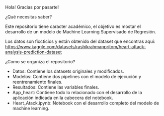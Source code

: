 Hola! Gracias por pasarte!

¿Qué necesitas saber?

Este repositorio tiene caracter académico, el objetivo es mostar el desarrollo de un modelo de Machine Learning Supervisado de Regresión.

Los datos son ficcticios y están obtenido del dataset que encontras aquí: https://www.kaggle.com/datasets/rashikrahmanpritom/heart-attack-analysis-prediction-dataset

¿Como se organiza el repositorio?

- Datos: Contiene los datasets originales y modificados.
- Modelos: Contiene dos pipelines con el modelo de ejecución y reentrenamiento finales.
- Resultados: Contiene las variables finales.
- App_heart: Contiene todo lo relacionado con el desarrollo de la aplicación indicada en la cabecera del notebook.
- Heart_Atack.ipynb: Notebook con el desarrollo completo del modelo de machine learning.

